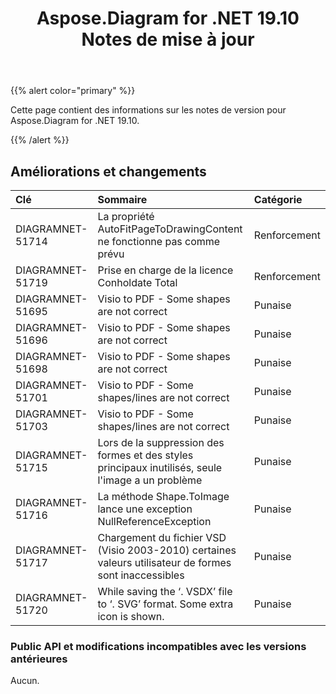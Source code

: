 ﻿---
title: Aspose.Diagram for .NET 19.10 Notes de mise à jour
type: docs
weight: 30
url: /fr/net/aspose-diagram-for-net-19-10-release-notes/
---
{{% alert color="primary" %}} 

Cette page contient des informations sur les notes de version pour Aspose.Diagram for .NET 19.10.

{{% /alert %}} 
## **Améliorations et changements**

|**Clé**|**Sommaire**|**Catégorie**|
|:- |:- |:- |
|DIAGRAMNET-51714|La propriété AutoFitPageToDrawingContent ne fonctionne pas comme prévu|Renforcement|
|DIAGRAMNET-51719|Prise en charge de la licence Conholdate Total|Renforcement|
|DIAGRAMNET-51695|Visio to PDF - Some shapes are not correct|Punaise|
|DIAGRAMNET-51696|Visio to PDF - Some shapes are not correct|Punaise|
|DIAGRAMNET-51698|Visio to PDF - Some shapes are not correct|Punaise|
|DIAGRAMNET-51701|Visio to PDF - Some shapes/lines are not correct|Punaise|
|DIAGRAMNET-51703|Visio to PDF - Some shapes/lines are not correct|Punaise|
|DIAGRAMNET-51715|Lors de la suppression des formes et des styles principaux inutilisés, seule l'image a un problème|Punaise|
|DIAGRAMNET-51716|La méthode Shape.ToImage lance une exception NullReferenceException|Punaise|
|DIAGRAMNET-51717|Chargement du fichier VSD (Visio 2003-2010) certaines valeurs utilisateur de formes sont inaccessibles|Punaise|
|DIAGRAMNET-51720|While saving the ‘. VSDX’ file to ‘. SVG’ format. Some extra icon is shown.|Punaise|
### **Public API et modifications incompatibles avec les versions antérieures**
Aucun.
